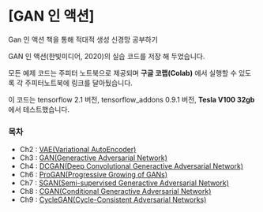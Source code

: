 # [GAN 인 액션]

Gan 인 액션 책을 통해 적대적 생성 신경망 공부하기

GAN 인 액션(한빛미디어, 2020)의 실습 코드를 저장 해 두었습니다.

모든 예제 코드는 주피터 노트북으로 제공되며 **구글 코랩(Colab)** 에서 실행할 수 있도록 각 주피터노트북에 링크를 달아뒀습니다.

이 코드는 tensorflow 2.1 버전, tensorflow_addons 0.9.1 버전, __Tesla V100 32gb__ 에서 테스트했습니다.

### 목차
- Ch2 : [VAE(Variational AutoEncoder)](https://github.com/J-TKim/Gans_in_action/blob/master/Ch2/Ch2_Autoencoder.ipynb)
- Ch3 : [GAN(Generactive Adversarial Network)](https://github.com/J-TKim/Gans_in_action/blob/master/Ch3/Ch3_GAN.ipynb)
- Ch4 : [DCGAN(Deep Convolutional Generactive Adversarial Network)](https://github.com/J-TKim/Gans_in_action/blob/master/Ch4/Ch4_DCGAN.ipynb)
- Ch6 : [ProGAN(Progressive Growing of GANs)](https://github.com/J-TKim/Gans_in_action/blob/master/Ch6/Ch6_ProGAN.ipynb)
- Ch7 : [SGAN(Semi-supervised Generactive Adversarial Network)](https://github.com/J-TKim/Gans_in_action/blob/master/Ch7/Ch7_SGAN.ipynb)
- Ch8 : [CGAN(Conditional Generactive Adversarial Network)](https://github.com/J-TKim/Gans_in_action/blob/master/Ch8/Ch8_CGAN.ipynb)
- Ch9 : [CycleGAN(Cycle-Consistent Adversarial Networks)](https://github.com/J-TKim/Gans_in_action/blob/master/Ch9/Ch9_CycleGAN.ipynb)
